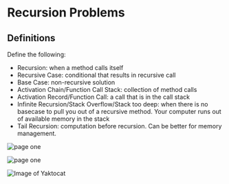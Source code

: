 # Recursion Problems

## Definitions
Define the following: 
- Recursion: when a method calls itself
- Recursive Case: conditional that results in recursive call
- Base Case: non-recursive solution
- Activation Chain/Function Call Stack: collection of method calls 
- Activation Record/Function Call: a call that is in the call stack
- Infinite Recursion/Stack Overflow/Stack too deep: when there is no basecase to pull you out of a recursive method. Your computer runs out of available memory in the stack
- Tail Recursion: computation before recursion. Can be better for memory management.

![page one](https://github.com/kschumy/recursion-tracing/CSFun.png)

![page one](/recursion-tracing/CSFun.png)

![Image of Yaktocat](https://octodex.github.com/images/yaktocat.png)
